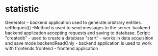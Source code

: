 # statistic
Generator - backend application used to generate arbitrary entities. setRequest() -Method is used to send messages to the server.
backend - backend application accepting requests and saving to database. Script:
  "createdb" - used to create a database
  "start" - works in data acquisition and save mode
 backendReadOnly - backend application is used to work with frontends
 frontend - frontend application
